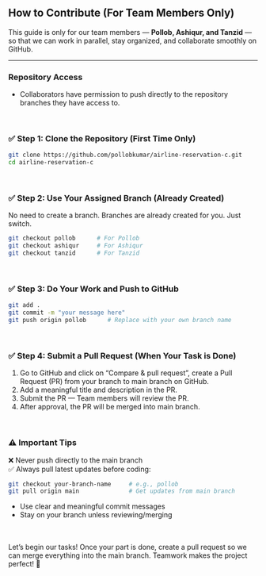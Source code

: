 ## How to Contribute (For Team Members Only)

This guide is only for our team members — **Pollob, Ashiqur, and Tanzid** — so that we can work in parallel, stay organized, and collaborate smoothly on GitHub.

---

### Repository Access

- Collaborators have permission to push directly to the repository branches they have access to.
<br>

### ✅ Step 1: Clone the Repository (First Time Only)

```bash
git clone https://github.com/pollobkumar/airline-reservation-c.git
cd airline-reservation-c
```
<br>

### ✅ Step 2: Use Your Assigned Branch (Already Created)
No need to create a branch. Branches are already created for you. Just switch.

```bash
git checkout pollob      # For Pollob
git checkout ashiqur     # For Ashiqur
git checkout tanzid      # For Tanzid
```
<br>

### ✅ Step 3: Do Your Work and Push to GitHub

```bash
git add .
git commit -m "your message here"
git push origin pollob      # Replace with your own branch name
```
<br>

### ✅ Step 4: Submit a Pull Request (When Your Task is Done)

1. Go to GitHub and click on “Compare & pull request”, create a Pull Request (PR) from your branch to main branch on GitHub.
2. Add a meaningful title and description in the PR.
3. Submit the PR — Team members will review the PR.
4. After approval, the PR will be merged into main branch.

<br>

### ⚠️ Important Tips

❌ Never push directly to the main branch <br>
✅ Always pull latest updates before coding:

```bash
git checkout your-branch-name     # e.g., pollob
git pull origin main              # Get updates from main branch
```

- Use clear and meaningful commit messages <br>
- Stay on your branch unless reviewing/merging <br> <br> <br>



Let’s begin our tasks! Once your part is done, create a pull request so we can merge everything into the main branch.
Teamwork makes the project perfect! 💪
